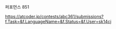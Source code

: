 퍼포먼스 851

https://atcoder.jp/contests/abc361/submissions?f.Task=&f.LanguageName=&f.Status=&f.User=sk14cj
